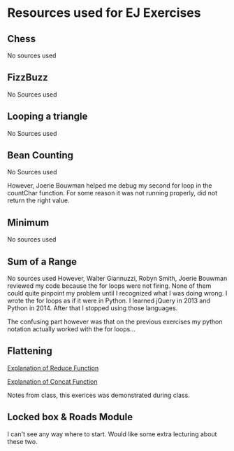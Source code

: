 # Resources used for EJ Exercises

## Chess
No sources used

## FizzBuzz
No Sources used

## Looping a triangle 
No Sources used

## Bean Counting
No Sources used

However, Joerie Bouwman helped me debug my second for loop in the countChar function.
For some reason it was not running properly, did not return the right value.

## Minimum
No sources used

## Sum of a Range
No sources used
However, Walter Giannuzzi, Robyn Smith, Joerie Bouwman reviewed my code because the for loops were not firing.
None of them could quite pinpoint my problem until I recognized what I was doing wrong. I wrote the for loops
as if it were in Python. I learned jQuery in 2013 and Python in 2014. After that I stopped using those languages.

The confusing part however was that on the previous exercises my python notation actually worked with the for loops...

## Flattening
[Explanation of Reduce Function](https://developer.mozilla.org/en-US/docs/Web/JavaScript/Reference/Global_Objects/Array/Reduce)

[Explanation of Concat Function](https://developer.mozilla.org/nl/docs/Web/JavaScript/Reference/Global_Objects/Array/concat)

Notes from class, this exerices was demonstrated during class.

## Locked box & Roads Module
I can't see any way where to start. Would like some extra lecturing about these two.





